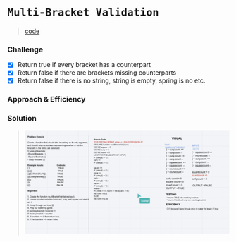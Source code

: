 # `Multi-Bracket Validation`

> [code](multi-bracket-val.test.js)

### Challenge

- [x] Return true if every bracket has a counterpart
- [x] Return false if there are brackets missing counterparts
- [x] Return false if there is no string, string is empty, spring is no etc.

### Approach & Efficiency

### Solution

> ![White board](../../whiteboards/multi-bracket-val.png)

